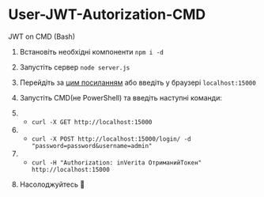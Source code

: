 # User-JWT-Autorization-CMD
JWT on CMD (Bash)

1) Встановіть необхідні компоненти `npm i -d`

2) Запустіть сервер `node server.js`

3) Перейдіть за [цим посиланням](http://localhost:15000) або введіть у браузері `localhost:15000`

4) Запустіть CMD(не PowerShell) та введіть наступні команди:

  1) - `curl -X GET http://localhost:15000`    
  2) - `curl -X POST http://localhost:15000/login/ -d "password=password&username=admin"`
  3) - `curl -H "Authorization: inVerita ОтриманийТокен" http://localhost:15000`

5) Насолоджуйтесь 🤠

